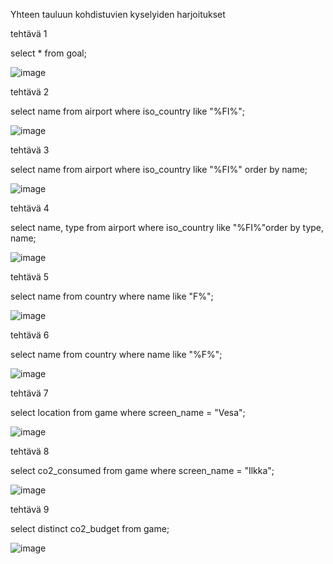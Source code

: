 Yhteen tauluun kohdistuvien kyselyiden harjoitukset

tehtävä 1

select * from goal;

![image](https://github.com/user-attachments/assets/6b94d37c-7760-402b-9a52-8b4ca65359fd)

tehtävä 2

select name from airport where iso_country like "%FI%";

![image](https://github.com/user-attachments/assets/d842d4e6-bae6-41b9-9af8-c8ad11b5a7d3)

tehtävä 3

select name from airport where iso_country like "%FI%" order by name;

![image](https://github.com/user-attachments/assets/c91db2f1-c03c-4ec5-bf27-327147306bfa)

tehtävä 4

select name, type from airport where iso_country like "%FI%"order by type, name;

![image](https://github.com/user-attachments/assets/db09fb8e-5ddf-4a52-9c2a-d9ae3b22595f)

tehtävä 5

select name from country where name like "F%";

![image](https://github.com/user-attachments/assets/73f75d64-9c53-43b5-a77c-ce685760fa33)

tehtävä 6

select name from country where name like "%F%";

![image](https://github.com/user-attachments/assets/cf0ea78b-2689-4255-9d07-dd42e7eace52)

tehtävä 7

select location from game where screen_name = "Vesa";

![image](https://github.com/user-attachments/assets/1c1811ca-b3bf-4c65-a241-9bcbbcf29433)

tehtävä 8

select co2_consumed from game where screen_name = "Ilkka";

![image](https://github.com/user-attachments/assets/cde6ddfa-f6c7-4faa-8f72-15eecdbe8738)

tehtävä 9

select distinct co2_budget from game;

![image](https://github.com/user-attachments/assets/d8aaf463-2e59-4a0a-876a-a45a183f890e)


